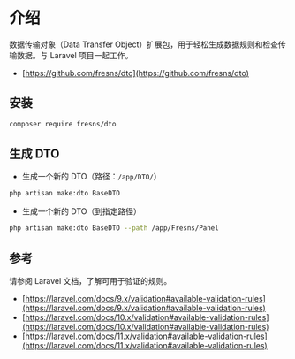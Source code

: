 # 介绍

数据传输对象（Data Transfer Object）扩展包，用于轻松生成数据规则和检查传输数据。与 Laravel 项目一起工作。

- [https://github.com/fresns/dto](https://github.com/fresns/dto)

## 安装

```sh
composer require fresns/dto
```

## 生成 DTO

- 生成一个新的 DTO（路径：`/app/DTO/`）

```sh
php artisan make:dto BaseDTO
```

- 生成一个新的 DTO（到指定路径）

```sh
php artisan make:dto BaseDTO --path /app/Fresns/Panel
```

## 参考

请参阅 Laravel 文档，了解可用于验证的规则。

- [https://laravel.com/docs/9.x/validation#available-validation-rules](https://laravel.com/docs/9.x/validation#available-validation-rules)
- [https://laravel.com/docs/10.x/validation#available-validation-rules](https://laravel.com/docs/10.x/validation#available-validation-rules)
- [https://laravel.com/docs/11.x/validation#available-validation-rules](https://laravel.com/docs/11.x/validation#available-validation-rules)
